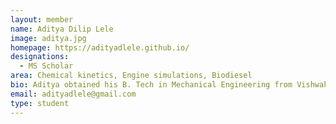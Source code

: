```yaml
---
layout: member
name: Aditya Dilip Lele
image: aditya.jpg
homepage: https://adityadlele.github.io/
designations: 
  - MS Scholar
area: Chemical kinetics, Engine simulations, Biodiesel
bio: Aditya obtained his B. Tech in Mechanical Engineering from Vishwakarma Institute of Technology, Pune in 2015. He is currently pursuing his Masters at IIT Madras, on the broad topic of kinetic modeling and combustion simulations of biodiesel fuel. 
email: adityadlele@gmail.com 
type: student
---
```

